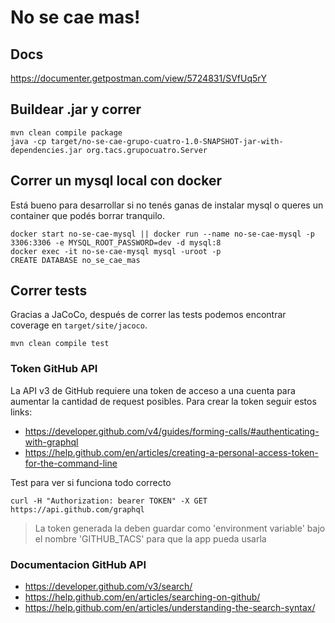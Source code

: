 # No se cae mas!
## Docs
https://documenter.getpostman.com/view/5724831/SVfUq5rY

## Buildear .jar y correr
```shell script
mvn clean compile package
java -cp target/no-se-cae-grupo-cuatro-1.0-SNAPSHOT-jar-with-dependencies.jar org.tacs.grupocuatro.Server
```

## Correr un mysql local con docker
Está bueno para desarrollar si no tenés ganas de instalar mysql o queres un container que podés borrar tranquilo.
```shell script
docker start no-se-cae-mysql || docker run --name no-se-cae-mysql -p 3306:3306 -e MYSQL_ROOT_PASSWORD=dev -d mysql:8
docker exec -it no-se-cae-mysql mysql -uroot -p
CREATE DATABASE no_se_cae_mas
```

## Correr tests
Gracias a JaCoCo, después de correr las tests podemos encontrar coverage en `target/site/jacoco`.
```shell script
mvn clean compile test
```

### Token GitHub API

La API v3 de GitHub requiere una token de acceso a una cuenta para aumentar la cantidad de request posibles.
Para crear la token seguir estos links:
- https://developer.github.com/v4/guides/forming-calls/#authenticating-with-graphql
- https://help.github.com/en/articles/creating-a-personal-access-token-for-the-command-line 

Test para ver si funciona todo correcto
```
curl -H "Authorization: bearer TOKEN" -X GET https://api.github.com/graphql
```

> La token generada la deben guardar como 'environment variable' bajo el nombre 'GITHUB_TACS' para que la app pueda usarla


### Documentacion GitHub API

- https://developer.github.com/v3/search/
- https://help.github.com/en/articles/searching-on-github/
- https://help.github.com/en/articles/understanding-the-search-syntax/







 

